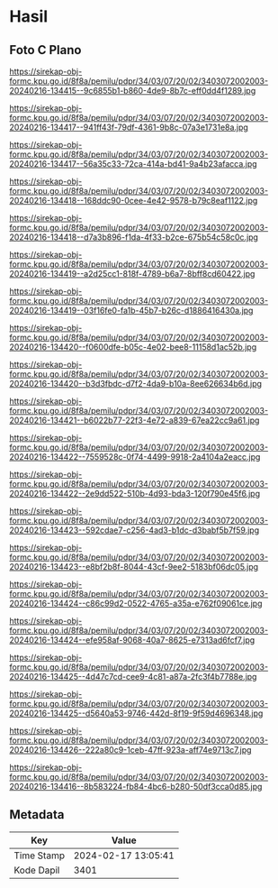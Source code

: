 # Hasil

## Foto C Plano

https://sirekap-obj-formc.kpu.go.id/8f8a/pemilu/pdpr/34/03/07/20/02/3403072002003-20240216-134415--9c6855b1-b860-4de9-8b7c-eff0dd4f1289.jpg

https://sirekap-obj-formc.kpu.go.id/8f8a/pemilu/pdpr/34/03/07/20/02/3403072002003-20240216-134417--941ff43f-79df-4361-9b8c-07a3e1731e8a.jpg

https://sirekap-obj-formc.kpu.go.id/8f8a/pemilu/pdpr/34/03/07/20/02/3403072002003-20240216-134417--56a35c33-72ca-414a-bd41-9a4b23afacca.jpg

https://sirekap-obj-formc.kpu.go.id/8f8a/pemilu/pdpr/34/03/07/20/02/3403072002003-20240216-134418--168ddc90-0cee-4e42-9578-b79c8eaf1122.jpg

https://sirekap-obj-formc.kpu.go.id/8f8a/pemilu/pdpr/34/03/07/20/02/3403072002003-20240216-134418--d7a3b896-f1da-4f33-b2ce-675b54c58c0c.jpg

https://sirekap-obj-formc.kpu.go.id/8f8a/pemilu/pdpr/34/03/07/20/02/3403072002003-20240216-134419--a2d25cc1-818f-4789-b6a7-8bff8cd60422.jpg

https://sirekap-obj-formc.kpu.go.id/8f8a/pemilu/pdpr/34/03/07/20/02/3403072002003-20240216-134419--03f16fe0-fa1b-45b7-b26c-d1886416430a.jpg

https://sirekap-obj-formc.kpu.go.id/8f8a/pemilu/pdpr/34/03/07/20/02/3403072002003-20240216-134420--f0600dfe-b05c-4e02-bee8-11158d1ac52b.jpg

https://sirekap-obj-formc.kpu.go.id/8f8a/pemilu/pdpr/34/03/07/20/02/3403072002003-20240216-134420--b3d3fbdc-d7f2-4da9-b10a-8ee626634b6d.jpg

https://sirekap-obj-formc.kpu.go.id/8f8a/pemilu/pdpr/34/03/07/20/02/3403072002003-20240216-134421--b6022b77-22f3-4e72-a839-67ea22cc9a61.jpg

https://sirekap-obj-formc.kpu.go.id/8f8a/pemilu/pdpr/34/03/07/20/02/3403072002003-20240216-134422--7559528c-0f74-4499-9918-2a4104a2eacc.jpg

https://sirekap-obj-formc.kpu.go.id/8f8a/pemilu/pdpr/34/03/07/20/02/3403072002003-20240216-134422--2e9dd522-510b-4d93-bda3-120f790e45f6.jpg

https://sirekap-obj-formc.kpu.go.id/8f8a/pemilu/pdpr/34/03/07/20/02/3403072002003-20240216-134423--592cdae7-c256-4ad3-b1dc-d3babf5b7f59.jpg

https://sirekap-obj-formc.kpu.go.id/8f8a/pemilu/pdpr/34/03/07/20/02/3403072002003-20240216-134423--e8bf2b8f-8044-43cf-9ee2-5183bf06dc05.jpg

https://sirekap-obj-formc.kpu.go.id/8f8a/pemilu/pdpr/34/03/07/20/02/3403072002003-20240216-134424--c86c99d2-0522-4765-a35a-e762f09061ce.jpg

https://sirekap-obj-formc.kpu.go.id/8f8a/pemilu/pdpr/34/03/07/20/02/3403072002003-20240216-134424--efe958af-9068-40a7-8625-e7313ad6fcf7.jpg

https://sirekap-obj-formc.kpu.go.id/8f8a/pemilu/pdpr/34/03/07/20/02/3403072002003-20240216-134425--4d47c7cd-cee9-4c81-a87a-2fc3f4b7788e.jpg

https://sirekap-obj-formc.kpu.go.id/8f8a/pemilu/pdpr/34/03/07/20/02/3403072002003-20240216-134425--d5640a53-9746-442d-8f19-9f59d4696348.jpg

https://sirekap-obj-formc.kpu.go.id/8f8a/pemilu/pdpr/34/03/07/20/02/3403072002003-20240216-134426--222a80c9-1ceb-47ff-923a-aff74e9713c7.jpg

https://sirekap-obj-formc.kpu.go.id/8f8a/pemilu/pdpr/34/03/07/20/02/3403072002003-20240216-134416--8b583224-fb84-4bc6-b280-50df3cca0d85.jpg


## Metadata

| Key        | Value               |
| ---------- | ------------------- |
| Time Stamp | 2024-02-17 13:05:41 |
| Kode Dapil | 3401                |



